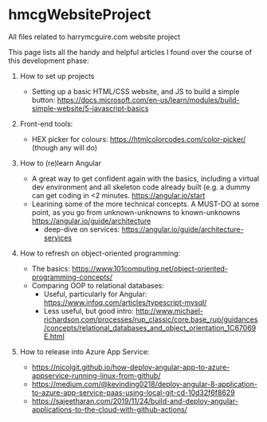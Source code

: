 # hmcgWebsiteProject
 All files related to harrymcguire.com website project

This page lists all the handy and helpful articles I found over the course of this development phase:

1. How to set up projects
    - Setting up a basic HTML/CSS website, and JS to build a simple button: https://docs.microsoft.com/en-us/learn/modules/build-simple-website/5-javascript-basics

2. Front-end tools:
    - HEX picker for colours: https://htmlcolorcodes.com/color-picker/ (though any will do)

3. How to (re)learn Angular
    - A great way to get confident again with the basics, including a virtual dev environment and all skeleton code already built (e.g. a dummy can get coding in <2 minutes. https://angular.io/start
    - Learining some of the more technical concepts. A MUST-DO at some point, as you go from unknown-unknowns to known-unknowns https://angular.io/guide/architecture
        - deep-dive on services: https://angular.io/guide/architecture-services

4. How to refresh on object-oriented programming:
    - The basics: https://www.101computing.net/object-oriented-programming-concepts/
    - Comparing OOP to relational databases: 
        - Useful, particularly for Angular: https://www.infoq.com/articles/typescript-mysql/
        - Less useful, but good intro: http://www.michael-richardson.com/processes/rup_classic/core.base_rup/guidances/concepts/relational_databases_and_object_orientation_1C67069E.html

5. How to release into Azure App Service:
    - https://nicolgit.github.io/how-deploy-angular-app-to-azure-appservice-running-linux-from-github/
    - https://medium.com/@kevinding0218/deploy-angular-8-application-to-azure-app-service-paas-using-local-git-cd-10d32f6f8629
    - https://sajeetharan.com/2019/11/24/build-and-deploy-angular-applications-to-the-cloud-with-github-actions/
    
